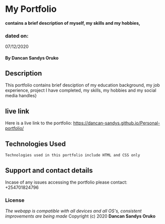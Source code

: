 # My Portfolio
####  contains a brief description of myself, my skills and my hobbies,
### dated on:
07/12/2020
#### By **Dancan Sandys Oruko**
## Description
This portfolio contains brief desciption of my education background, my job experience, project I have completed, my skills, my hobbies and my social media handles}
## live link
Here is a live link to the portfolio: https://dancan-sandys.github.io/Personal-portfolio/ 
## Technologies Used

    Technologies used in this portfolio include HTML and CSS only

## Support and contact details
Incase of any issues accessing the portfolio please contact: +254701824796

### License
*The webapp is compatible with all devices and all OS's, consistent improvements are being made*
Copyright (c) 2020 **Dancan Sandys Oruko**

